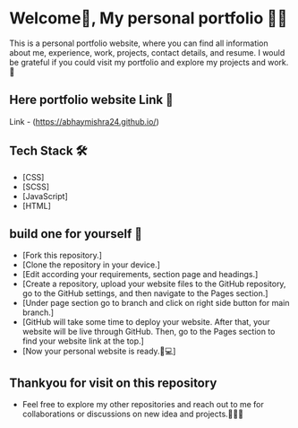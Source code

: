 
# Welcome🙂, My personal portfolio 🧑‍💻
                             
This is a personal portfolio website, where you can find all information about me, experience, work, projects, contact details, and resume. I would be grateful if you could visit my portfolio and explore my projects and work.
🚀 

## Here portfolio website Link 🔗 

Link - (https://abhaymishra24.github.io/)

## Tech Stack 🛠️

- [CSS] 
- [SCSS] 
- [JavaScript] 
- [HTML] 

## build one for yourself  🚀 

- [Fork this repository.]
- [Clone the repository in your device.]
- [Edit according your requirements, section page and headings.]
- [Create a repository, upload your website files to the GitHub repository, go to the GitHub settings, and then navigate to the Pages section.]
- [Under page section go to branch and click on right side button for main branch.]
- [GitHub will take some time to deploy your website. After that, your website will be live through GitHub. Then, go to the Pages section to find your website link at the top.]
- [Now your personal website is ready.🥳💻]

## Thankyou for visit on this repository 

- Feel free to explore my other repositories and reach out to me for collaborations or discussions on new idea and projects.🤝😊🚀 
